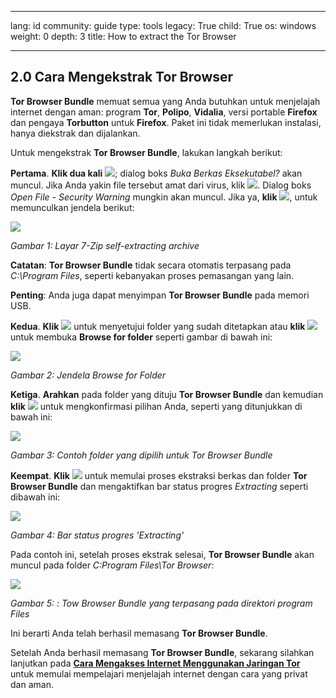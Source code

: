 

---

lang: id
community: guide
type: tools
legacy: True
child: True
os: windows
weight: 0
depth: 3
title: How to extract the Tor Browser

---

<a name="2.0"></a>
## 2.0 Cara Mengekstrak Tor Browser ##

**Tor Browser Bundle** memuat semua yang Anda butuhkan untuk menjelajah internet dengan aman: program **Tor**, **Polipo**, **Vidalia**, versi portable **Firefox** dan pengaya **Torbutton** untuk **Firefox**. Paket ini tidak memerlukan instalasi, hanya diekstrak dan dijalankan.

Untuk mengekstrak **Tor Browser Bundle**, lakukan langkah berikut:

**Pertama**. **Klik dua kali** ![](/sbox/screen/tor-id/01.png); dialog boks *Buka Berkas Eksekutabel?* akan muncul. Jika Anda yakin file tersebut amat dari virus, klik ![](/sbox/screen/tor-id/ok.png). Dialog boks *Open File - Security Warning* mungkin akan muncul. Jika ya, **klik** ![](/sbox/screen/tor-en/02.png), untuk memunculkan jendela berikut:

![](/sbox/screen/tor-id/02.png)

*Gambar 1: Layar 7-Zip self-extracting archive*

**Catatan**: **Tor Browser Bundle** tidak secara otomatis terpasang pada *C:\Program Files*, seperti kebanyakan proses pemasangan yang lain.

**Penting**: Anda juga dapat menyimpan **Tor Browser Bundle** pada memori USB. 

**Kedua**. **Klik** ![](/sbox/screen/tor-id/03.png) untuk menyetujui folder yang sudah ditetapkan atau **klik** ![](/sbox/screen/tor-id/04.png) untuk membuka **Browse for folder** seperti gambar di bawah ini:

![](/sbox/screen/tor-id/05.png)

*Gambar 2: Jendela Browse for Folder*

**Ketiga**. **Arahkan** pada folder yang dituju **Tor Browser Bundle** dan kemudian **klik** ![](/sbox/screen/tor-id/ok.png) untuk mengkonfirmasi pilihan Anda, seperti yang ditunjukkan di bawah ini:

![](/sbox/screen/tor-id/06.png)

*Gambar 3: Contoh folder yang dipilih untuk Tor Browser Bundle*

**Keempat**. **Klik** ![](/sbox/screen/tor-id/07.png) untuk memulai proses ekstraksi berkas dan folder **Tor Browser Bundle** dan mengaktifkan bar status progres *Extracting* seperti dibawah ini:

![](/sbox/screen/tor-id/08.png)

*Gambar 4: Bar status progres 'Extracting'*

Pada contoh ini, setelah proses ekstrak selesai, **Tor Browser Bundle** akan muncul pada folder *C:Program Files\Tor Browser*:

![](/sbox/screen/tor-id/09.png) 

*Gambar 5: : Tow Browser Bundle yang terpasang pada direktori program Files*

Ini berarti Anda telah berhasil memasang **Tor Browser Bundle**.

Setelah Anda berhasil memasang **Tor Browser Bundle**, sekarang silahkan lanjutkan pada [**Cara Mengakses Internet Menggunakan Jaringan Tor**](/id/Tor_network) untuk memulai mempelajari menjelajah internet dengan cara yang privat dan aman.


